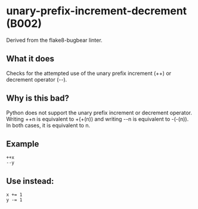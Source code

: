 # unary-prefix-increment-decrement (B002)
Derived from the flake8-bugbear linter.
## What it does
Checks for the attempted use of the unary prefix increment (++) or
decrement operator (--).
## Why is this bad?
Python does not support the unary prefix increment or decrement operator.
Writing ++n is equivalent to +(+(n)) and writing --n is equivalent to
-(-(n)). In both cases, it is equivalent to n.
## Example
```
++x
--y
```
## Use instead:
```
x += 1
y -= 1
```
